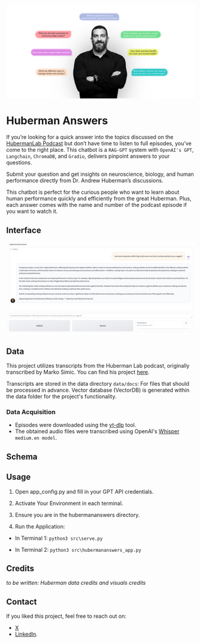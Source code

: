 ![Alt text](assets/ah-lab-main.jpg)
# Huberman Answers
If you’re looking for a quick answer into the topics discussed on the [HubermanLab Podcast](https://www.hubermanlab.com/) but don’t have time to listen to full episodes, you’ve come to the right place. This chatbot is a `RAG-GPT` system with `OpenAI's GPT`, `Langchain`, `ChromaDB`, and `Gradio`, delivers pinpoint answers to your questions. 

Submit your question and get insights on neuroscience, biology, and human performance directly from Dr. Andrew Huberman’s discussions.

This chatbot is perfect for the curious people who want to learn about human performance quickly and efficiently from the great Huberman. 
Plus, each answer comes with the name and number of the podcast episode if you want to watch it.

## Interface
![Alt text](assets/ah-example-chat.png)

## Data
This project utilizes transcripts from the Huberman Lab podcast, originally transcribed by Marko Simic. 
You can find his project [here](https://www.simicvm.com/hubcap/).

Transcripts are stored in the data directory `data/docs`: For files that should be processed in advance.
Vector database (VectorDB) is generated within the data folder for the project's functionality.

### Data Acquisition

* Episodes were downloaded using the [yt-dlp](https://github.com/yt-dlp/yt-dlp) tool.
* The obtained audio files were transcribed using OpenAI's [Whisper](https://github.com/openai/whisper) `medium.en model`.

## Schema

## Usage

1. Open app_config.py and fill in your GPT API credentials.
2. Activate Your Environment in each terminal.
3. Ensure you are in the hubermananswers directory.

4. Run the Application:

* In Terminal 1:
```python3 src\serve.py```

* In Terminal 2:
```python3 src\hubermananswers_app.py```


## Credits 
*to be written: Huberman data credits and visuals credits*


## Contact
If you liked this project, feel free to reach out on: 
* [X](https://twitter.com/ninoristeski)
* [LinkedIn](https://www.linkedin.com/in/nino-risteski/).